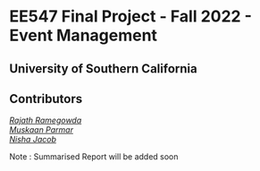 # EE547 Final Project - Fall 2022 - Event Management
## University of Southern California

## Contributors 
*[Rajath Ramegowda](https://github.com/rajathbrgowda)* <br>
*[Muskaan Parmar](https://github.com/Jeevitha-GowdaChandramouli)* <br>
*[Nisha Jacob](https://github.com/Jeevitha-GowdaChandramouli)* <br>


Note : Summarised Report will be added soon
